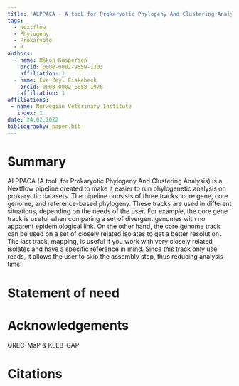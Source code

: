 ```yaml
---
title: 'ALPPACA - A tooL for Prokaryotic Phylogeny And Clustering Analysis'
tags:
  - Nextflow
  - Phylogeny
  - Prokaryote
  - R
authors:
  - name: Håkon Kaspersen
    orcid: 0000-0002-9559-1303
    affiliation: 1
  - name: Eve Zeyl Fiskebeck
    orcid: 0000-0002-6858-1978
    affiliation: 1
affiliations:
 - name: Norwegian Veterinary Institute
   index: 1
date: 24.02.2022
bibliography: paper.bib
---
```


# Summary
ALPPACA (A tooL for Prokaryotic Phylogeny And Clustering Analysis) is a Nextflow pipeline created to make it easier to run phylogenetic analysis on prokaryotic datasets. The pipeline consists of three tracks; core gene, core genome, and reference-based phylogeny. These tracks are used in different situations, depending on the needs of the user. For example, the core gene track is useful when comparing a set of divergent genomes with no apparent epidemiological link. On the other hand, the core genome track can be used on a set of closely related isolates to get a better resolution. The last track, mapping, is useful if you work with very closely related isolates and have a specific reference in mind. Since this track only use reads, it allows the user to skip the assembly step, thus reducing analysis time.

# Statement of need


# Acknowledgements
QREC-MaP & KLEB-GAP

# Citations


